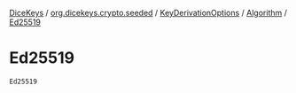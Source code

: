 [DiceKeys](../../../index.md) / [org.dicekeys.crypto.seeded](../../index.md) / [KeyDerivationOptions](../index.md) / [Algorithm](index.md) / [Ed25519](./-ed25519.md)

# Ed25519

`Ed25519`
